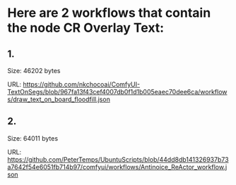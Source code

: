 # Here are 2 workflows that contain the node CR Overlay Text:

## 1. 

Size: 46202 bytes

URL: https://github.com/nkchocoai/ComfyUI-TextOnSegs/blob/967fa13f43cef4007db0f1d1b005eaec70dee6ca/workflows/draw_text_on_board_floodfill.json

## 2. 

Size: 64011 bytes

URL: https://github.com/PeterTemps/UbuntuScripts/blob/44dd8db141326937b73a7642f54e6051fb714b97/comfyui/workflows/Antinoice_ReActor_workflow.json

